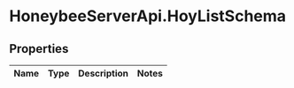 # HoneybeeServerApi.HoyListSchema

## Properties
Name | Type | Description | Notes
------------ | ------------- | ------------- | -------------


